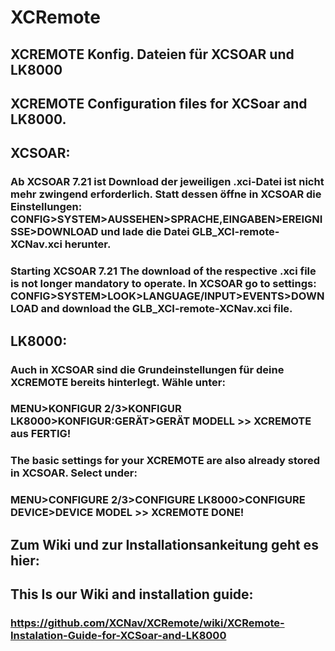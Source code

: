 # XCRemote
## XCREMOTE Konfig. Dateien für XCSOAR und LK8000
## XCREMOTE Configuration files for XCSoar and LK8000.
## XCSOAR:
### Ab XCSOAR 7.21 ist Download der jeweiligen .xci-Datei ist nicht mehr zwingend erforderlich. Statt dessen öffne in XCSOAR die Einstellungen: CONFIG>SYSTEM>AUSSEHEN>SPRACHE,EINGABEN>EREIGNISSE>DOWNLOAD und lade die Datei GLB_XCI-remote-XCNav.xci herunter.
### Starting XCSOAR 7.21 The download of the respective .xci file is not longer mandatory to operate. In XCSOAR go to settings: CONFIG>SYSTEM>LOOK>LANGUAGE/INPUT>EVENTS>DOWNLOAD and download the GLB_XCI-remote-XCNav.xci file.

## LK8000:
### Auch in XCSOAR sind die Grundeinstellungen für deine XCREMOTE bereits hinterlegt. Wähle unter:
### MENU>KONFIGUR 2/3>KONFIGUR LK8000>KONFIGUR:GERÄT>GERÄT MODELL >> XCREMOTE aus FERTIG!

### The basic settings for your XCREMOTE are also already stored in XCSOAR. Select under:
### MENU>CONFIGURE 2/3>CONFIGURE LK8000>CONFIGURE DEVICE>DEVICE MODEL >> XCREMOTE DONE!


## Zum Wiki und zur Installationsankeitung geht es hier:
## This Is our Wiki and installation guide:

### https://github.com/XCNav/XCRemote/wiki/XCRemote-Instalation-Guide-for-XCSoar-and-LK8000

